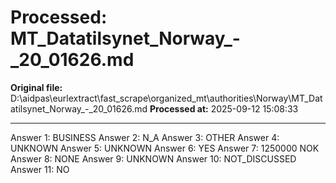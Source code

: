 # Processed: MT_Datatilsynet_Norway_-_20_01626.md

**Original file:** D:\aidpas\eurlextract\fast_scrape\organized_mt\authorities\Norway\MT_Datatilsynet_Norway_-_20_01626.md
**Processed at:** 2025-09-12 15:08:33

---

Answer 1: BUSINESS
Answer 2: N_A
Answer 3: OTHER
Answer 4: UNKNOWN
Answer 5: UNKNOWN
Answer 6: YES
Answer 7: 1250000 NOK
Answer 8: NONE
Answer 9: UNKNOWN
Answer 10: NOT_DISCUSSED
Answer 11: NO